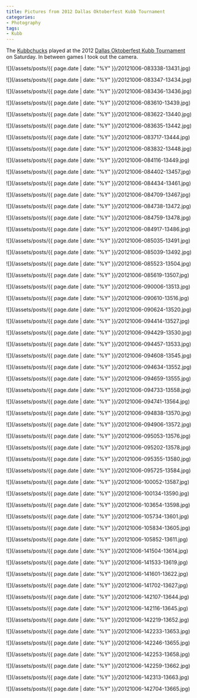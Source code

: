 ```yaml
---
title: Pictures from 2012 Dallas Oktoberfest Kubb Tournament
categories:
- Photography
tags:
- Kubb
---
```


The [Kubbchucks](http://kubbchucks.com/) played at the 2012 [Dallas Oktoberfest Kubb Tournament](http://www.wisconsinkubb.com/dallas-wi-tournament.php) on Saturday. In between games I took out the camera.



  
   ![](/assets/posts/{{ page.date | date: "%Y" }}/20121006-083338-13431.jpg)
  

  
   ![](/assets/posts/{{ page.date | date: "%Y" }}/20121006-083347-13434.jpg)
  

  
   ![](/assets/posts/{{ page.date | date: "%Y" }}/20121006-083436-13436.jpg)
  

  
   ![](/assets/posts/{{ page.date | date: "%Y" }}/20121006-083610-13439.jpg)
  

  
   ![](/assets/posts/{{ page.date | date: "%Y" }}/20121006-083622-13440.jpg)
  

  
   ![](/assets/posts/{{ page.date | date: "%Y" }}/20121006-083635-13442.jpg)
  

  
   ![](/assets/posts/{{ page.date | date: "%Y" }}/20121006-083717-13444.jpg)
  

  
   ![](/assets/posts/{{ page.date | date: "%Y" }}/20121006-083832-13448.jpg)
  

  
   ![](/assets/posts/{{ page.date | date: "%Y" }}/20121006-084116-13449.jpg)
  

  
   ![](/assets/posts/{{ page.date | date: "%Y" }}/20121006-084402-13457.jpg)
  

  
   ![](/assets/posts/{{ page.date | date: "%Y" }}/20121006-084434-13461.jpg)
  

  
   ![](/assets/posts/{{ page.date | date: "%Y" }}/20121006-084709-13467.jpg)
  

  
   ![](/assets/posts/{{ page.date | date: "%Y" }}/20121006-084738-13472.jpg)
  

  
   ![](/assets/posts/{{ page.date | date: "%Y" }}/20121006-084759-13478.jpg)
  

  
   ![](/assets/posts/{{ page.date | date: "%Y" }}/20121006-084917-13486.jpg)
  

  
   ![](/assets/posts/{{ page.date | date: "%Y" }}/20121006-085035-13491.jpg)
  

  
   ![](/assets/posts/{{ page.date | date: "%Y" }}/20121006-085039-13492.jpg)
  

  
   ![](/assets/posts/{{ page.date | date: "%Y" }}/20121006-085523-13504.jpg)
  

  
   ![](/assets/posts/{{ page.date | date: "%Y" }}/20121006-085619-13507.jpg)
  

  
   ![](/assets/posts/{{ page.date | date: "%Y" }}/20121006-090006-13513.jpg)
  

  
   ![](/assets/posts/{{ page.date | date: "%Y" }}/20121006-090610-13516.jpg)
  

  
   ![](/assets/posts/{{ page.date | date: "%Y" }}/20121006-090624-13520.jpg)
  

  
   ![](/assets/posts/{{ page.date | date: "%Y" }}/20121006-094414-13527.jpg)
  

  
   ![](/assets/posts/{{ page.date | date: "%Y" }}/20121006-094429-13530.jpg)
  

  
   ![](/assets/posts/{{ page.date | date: "%Y" }}/20121006-094457-13533.jpg)
  

  
   ![](/assets/posts/{{ page.date | date: "%Y" }}/20121006-094608-13545.jpg)
  

  
   ![](/assets/posts/{{ page.date | date: "%Y" }}/20121006-094634-13552.jpg)
  

  
   ![](/assets/posts/{{ page.date | date: "%Y" }}/20121006-094659-13555.jpg)
  

  
   ![](/assets/posts/{{ page.date | date: "%Y" }}/20121006-094733-13558.jpg)
  

  
   ![](/assets/posts/{{ page.date | date: "%Y" }}/20121006-094741-13564.jpg)
  

  
   ![](/assets/posts/{{ page.date | date: "%Y" }}/20121006-094838-13570.jpg)
  

  
   ![](/assets/posts/{{ page.date | date: "%Y" }}/20121006-094906-13572.jpg)
  

  
   ![](/assets/posts/{{ page.date | date: "%Y" }}/20121006-095053-13576.jpg)
  

  
   ![](/assets/posts/{{ page.date | date: "%Y" }}/20121006-095202-13578.jpg)
  

  
   ![](/assets/posts/{{ page.date | date: "%Y" }}/20121006-095355-13580.jpg)
  

  
   ![](/assets/posts/{{ page.date | date: "%Y" }}/20121006-095725-13584.jpg)
  

  
   ![](/assets/posts/{{ page.date | date: "%Y" }}/20121006-100052-13587.jpg)
  

  
   ![](/assets/posts/{{ page.date | date: "%Y" }}/20121006-100134-13590.jpg)
  

  
   ![](/assets/posts/{{ page.date | date: "%Y" }}/20121006-103654-13598.jpg)
  

  
   ![](/assets/posts/{{ page.date | date: "%Y" }}/20121006-105734-13601.jpg)
  

  
   ![](/assets/posts/{{ page.date | date: "%Y" }}/20121006-105834-13605.jpg)
  

  
   ![](/assets/posts/{{ page.date | date: "%Y" }}/20121006-105852-13611.jpg)
  

  
   ![](/assets/posts/{{ page.date | date: "%Y" }}/20121006-141504-13614.jpg)
  

  
   ![](/assets/posts/{{ page.date | date: "%Y" }}/20121006-141533-13619.jpg)
  

  
   ![](/assets/posts/{{ page.date | date: "%Y" }}/20121006-141601-13622.jpg)
  

  
   ![](/assets/posts/{{ page.date | date: "%Y" }}/20121006-141702-13627.jpg)
  

  
   ![](/assets/posts/{{ page.date | date: "%Y" }}/20121006-142107-13644.jpg)
  

  
   ![](/assets/posts/{{ page.date | date: "%Y" }}/20121006-142116-13645.jpg)
  

  
   ![](/assets/posts/{{ page.date | date: "%Y" }}/20121006-142219-13652.jpg)
  

  
   ![](/assets/posts/{{ page.date | date: "%Y" }}/20121006-142233-13653.jpg)
  

  
   ![](/assets/posts/{{ page.date | date: "%Y" }}/20121006-142246-13655.jpg)
  

  
   ![](/assets/posts/{{ page.date | date: "%Y" }}/20121006-142253-13658.jpg)
  

  
   ![](/assets/posts/{{ page.date | date: "%Y" }}/20121006-142259-13662.jpg)
  

  
   ![](/assets/posts/{{ page.date | date: "%Y" }}/20121006-142313-13663.jpg)
  

  
   ![](/assets/posts/{{ page.date | date: "%Y" }}/20121006-142704-13665.jpg)
  


